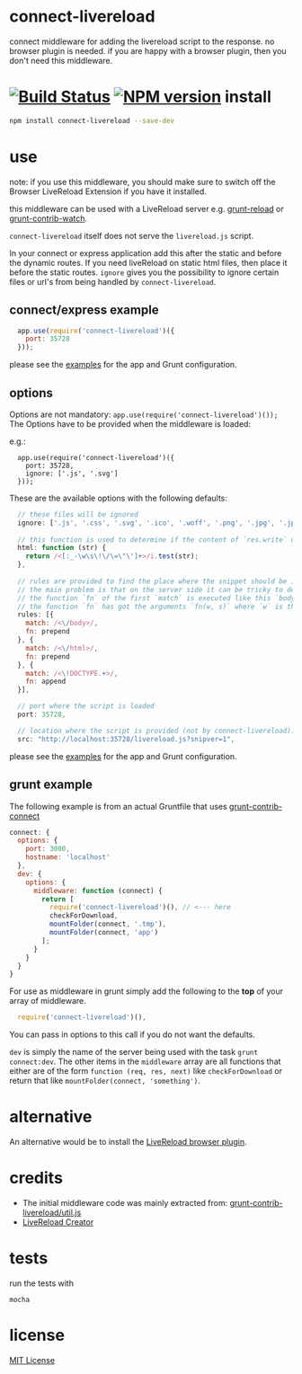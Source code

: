 connect-livereload
==================
connect middleware for adding the livereload script to the response.
no browser plugin is needed.
if you are happy with a browser plugin, then you don't need this middleware.

[![Build Status](https://travis-ci.org/intesso/connect-livereload.png)](https://travis-ci.org/intesso/connect-livereload)
[![NPM version](https://badge.fury.io/js/connect-livereload.png)](http://badge.fury.io/js/connect-livereload)
install
=======
```bash
npm install connect-livereload --save-dev
```

use
===
note: if you use this middleware, you should make sure to switch off the Browser LiveReload Extension if you have it installed.

this middleware can be used with a LiveReload server e.g. [grunt-reload](https://github.com/webxl/grunt-reload) or [grunt-contrib-watch](https://github.com/gruntjs/grunt-contrib-watch).

`connect-livereload` itself does not serve the `livereload.js` script.

In your connect or express application add this after the static and before the dynamic routes.
If you need liveReload on static html files, then place it before the static routes.
`ignore` gives you the possibility to ignore certain files or url's from being handled by `connect-livereload`.

## connect/express example
```javascript
  app.use(require('connect-livereload')({
    port: 35728
  }));
```

please see the [examples](https://github.com/intesso/connect-livereload/tree/master/examples) for the app and Grunt configuration.

## options
Options are not mandatory: `app.use(require('connect-livereload')());`
The Options have to be provided when the middleware is loaded:

e.g.:
```
  app.use(require('connect-livereload')({
    port: 35728,
    ignore: ['.js', '.svg']
  }));

```

These are the available options with the following defaults:

```javascript
  // these files will be ignored
  ignore: ['.js', '.css', '.svg', '.ico', '.woff', '.png', '.jpg', '.jpeg'],
  
  // this function is used to determine if the content of `res.write` or `res.end` is html.
  html: function (str) {
    return /<[:_-\w\s\!\/\=\"\']+>/i.test(str);
  },
  
  // rules are provided to find the place where the snippet should be inserted.
  // the main problem is that on the server side it can be tricky to determine if a string will be valid html on the client.
  // the function `fn` of the first `match` is executed like this `body.replace(rule.match, rule.fn);`
  // the function `fn` has got the arguments `fn(w, s)` where `w` is the matches string and `s` is the snippet.
  rules: [{
    match: /<\/body>/,
    fn: prepend
  }, {
    match: /<\/html>/,
    fn: prepend
  }, {
    match: /<\!DOCTYPE.+>/,
    fn: append
  }],

  // port where the script is loaded
  port: 35728,

  // location where the script is provided (not by connect-livereload). Change this e.g. when serving livereload with a proxy.
  src: "http://localhost:35728/livereload.js?snipver=1", 
```

please see the [examples](https://github.com/intesso/connect-livereload/tree/master/examples) for the app and Grunt configuration.


## grunt example

The following example is from an actual Gruntfile that uses [grunt-contrib-connect](https://github.com/gruntjs/grunt-contrib-connect)

```javascript
connect: {
  options: {
    port: 3000,
    hostname: 'localhost'
  },
  dev: {
    options: {
      middleware: function (connect) {
        return [
          require('connect-livereload')(), // <--- here
          checkForDownload,
          mountFolder(connect, '.tmp'),
          mountFolder(connect, 'app')
        ];
      }
    }
  }
}
```
For use as middleware in grunt simply add the following to the **top** of your array of middleware.

```javascript
  require('connect-livereload')(),
```
You can pass in options to this call if you do not want the defaults.

`dev` is simply the name of the server being used with the task `grunt connect:dev`. The other items in the `middleware` array are all functions that either are of the form `function (req, res, next)` like `checkForDownload` or return that like `mountFolder(connect, 'something')`.

alternative
===========
An alternative would be to install the [LiveReload browser plugin](https://chrome.google.com/webstore/detail/livereload/jnihajbhpnppcggbcgedagnkighmdlei).


credits
=======
* The initial middleware code was mainly extracted from: [grunt-contrib-livereload/util.js](https://github.com/gruntjs/grunt-contrib-livereload/blob/master/lib/utils.js)
* [LiveReload Creator](http://livereload.com/)

tests
=====
run the tests with
```
mocha
```

license
=======
[MIT License](https://github.com/intesso/connect-livereload/blob/master/LICENSE)
